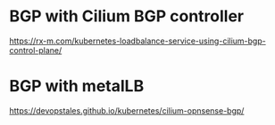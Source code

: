 # BGP with Cilium BGP controller
https://rx-m.com/kubernetes-loadbalance-service-using-cilium-bgp-control-plane/

# BGP with metalLB
https://devopstales.github.io/kubernetes/cilium-opnsense-bgp/